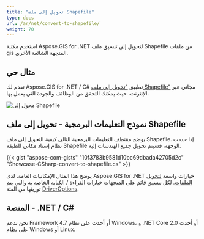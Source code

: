 ```yaml
---
title: "تحويل إلى ملف Shapefile"
type: docs
url: /ar/net/convert-to-shapefile/
weight: 70
---
```


استخدم مكتبة Aspose.GIS for .NET لتحويل إلى تنسيق ملف Shapefile من ملفات gis المتجهة الشائعة الأخرى.

## **مثال حي**

تقدم لك Aspose.GIS for .NET / C# تطبيق ["تحويل إلى ملف Shapefile"](https://products.aspose.app/gis/conversion/convert-to-shapefile) مجاني عبر الإنترنت، حيث يمكنك التحقق من الوظائف والجودة التي يعمل بها.

![محول إلى Shapefile](conversion.png)

## **نموذج التعليمات البرمجية - تحويل إلى ملف Shapefile**

يوضح مقتطف التعليمات البرمجية التالي كيفية التحويل إلى ملف Shapefile. إذا حددت نظام إسناد مكاني للطبقة Shapefile الوجهة، فسيتم تحويل جميع الهندسات إليه. 

{{< gist "aspose-com-gists" "10f3783b9581d10bc69dbada42705d2c" "Showcase-CSharp-convert-to-shapefile.cs" >}}

يوضح هذا المثال الإمكانيات العامة. لدى Aspose.GIS for .NET خيارات واسعة [لتحويل الملفات](https://docs.aspose.com/gis/net/vector-layers/). لكل تنسيق قائم على المتجهات خيارات القراءة / الكتابة الخاصة به والتي يتم توريثها من الفئة [DriverOptions](https://reference.aspose.com/gis/net/aspose.gis/driveroptions).

## **المنصة - .NET / C#**

نحن ندعم Framework 4.7 أو أحدث على نظام Windows، و .NET Core 2.0 أو أحدث على نظام Windows أو Linux.
